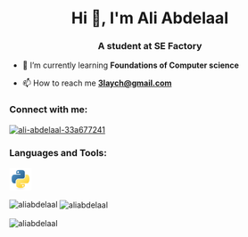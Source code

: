 <h1 align="center">Hi 👋, I'm Ali Abdelaal</h1>
<h3 align="center">A student at SE Factory</h3>

- 🌱 I’m currently learning **Foundations of Computer science**

- 📫 How to reach me **3laych@gmail.com**

<h3 align="left">Connect with me:</h3>
<p align="left">
<a href="https://linkedin.com/in/ali-abdelaal-33a677241" target="blank"><img align="center" src="https://raw.githubusercontent.com/rahuldkjain/github-profile-readme-generator/master/src/images/icons/Social/linked-in-alt.svg" alt="ali-abdelaal-33a677241" height="30" width="40" /></a>
</p>

<h3 align="left">Languages and Tools:</h3>
<p align="left"> <a href="https://www.python.org" target="_blank" rel="noreferrer"> <img src="https://raw.githubusercontent.com/devicons/devicon/master/icons/python/python-original.svg" alt="python" width="40" height="40"/> </a> </p>

<p><img align="left" src="https://github-readme-stats.vercel.app/api/top-langs?username=aliabdelaal&show_icons=true&locale=en&layout=compact" alt="aliabdelaal" /></p>

<p>&nbsp;<img align="center" src="https://github-readme-stats.vercel.app/api?username=aliabdelaal&show_icons=true&locale=en" alt="aliabdelaal" /></p>

<p><img align="center" src="https://github-readme-streak-stats.herokuapp.com/?user=aliabdelaal&" alt="aliabdelaal" /></p>
